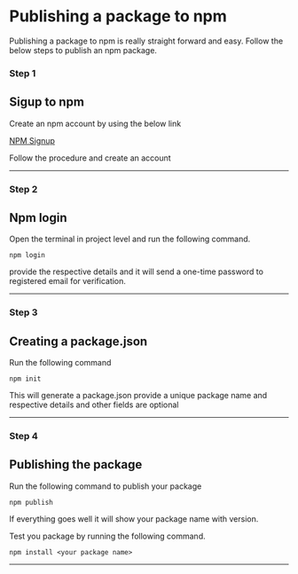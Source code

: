 # Publishing a package to npm

Publishing a package to npm is really straight forward and easy.
Follow the below steps to publish an npm package.

### Step 1

## **Sigup to npm**

Create an npm account by using the below link

[NPM Signup](https://www.npmjs.com/signup)

Follow the procedure and create an account

---

### Step 2

## **Npm login**

Open the terminal in project level and run the following command.

```
npm login
```

provide the respective details and it will send a one-time password to registered email for verification.

---
 
### Step 3

## **Creating a package.json**

Run the following command

```
npm init
```

This will generate a package.json provide a unique package name and respective details and other fields are optional


---

### Step 4

## Publishing the package

Run the following command to publish your package

```
npm publish
```

If everything goes well it will show your package name with version.

Test you package by running the following command.

```
npm install <your package name>
```
---